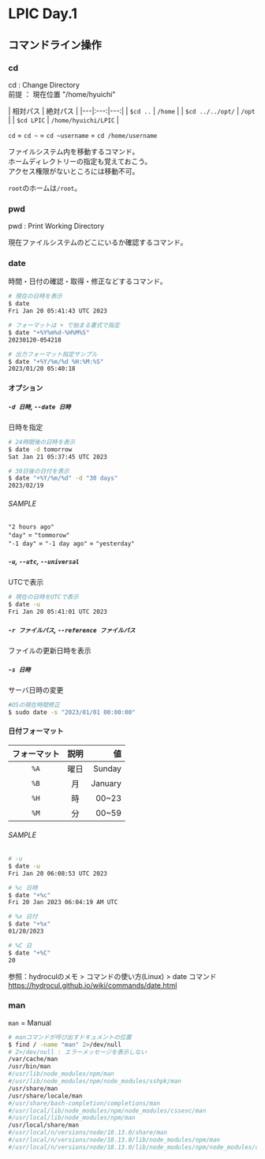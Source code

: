 ﻿
# LPIC Day.1
## コマンドライン操作
### cd
cd : Change Directory  
前提 ： 現在位置 "/home/hyuichi"

 | 相対パス | 絶対パス |
 |---|:---:|---:|
 | `$cd ..` | `/home` |
 | `$cd ../../opt/` | `/opt` |
 | `$cd LPIC` | `/home/hyuichi/LPIC` |

 `cd` = `cd ~` = `cd ~username` = `cd /home/username`

 ファイルシステム内を移動するコマンド。  
 ホームディレクトリーの指定も覚えておこう。  
 アクセス権限がないところには移動不可。

  `root`のホームは`/root`。


### pwd
pwd : Print Working Directory

現在ファイルシステムのどこにいるか確認するコマンド。


### date
時間・日付の確認・取得・修正などするコマンド。


```bash
# 現在の日時を表示
$ date
Fri Jan 20 05:41:43 UTC 2023

# フォーマットは + で始まる書式で指定
$ date "+%Y%m%d-%H%M%S"
20230120-054218

# 出力フォーマット指定サンプル
$ date "+%Y/%m/%d %H:%M:%S"
2023/01/20 05:40:18
```

#### オプション

##### `-d 日時`, `--date 日時`

日時を指定

```bash
# 24時間後の日時を表示
$ date -d tomorrow
Sat Jan 21 05:37:45 UTC 2023

# 30日後の日付を表示
$ date "+%Y/%m/%d" -d "30 days"
2023/02/19
```
###### SAMPLE
`"2 hours ago"`  
`"day"` = `"tommorow"`  
`"-1 day"` = `"-1 day ago"` = `"yesterday"`

##### `-u`, `--utc`, `--universal`

UTCで表示

```bash
# 現在の日時をUTCで表示
$ date -u
Fri Jan 20 05:41:01 UTC 2023
```

##### `-r ファイルパス`, `--reference ファイルパス`

ファイルの更新日時を表示

##### `-s 日時`

サーバ日時の変更

```bash
#OSの現在時間修正
$ sudo date -s "2023/01/01 00:00:00"
```
#### 日付フォーマット

フォーマット|説明|値
:---:|:----:|---:
`%A`|曜日|Sunday
`%B`|月|January
`%H`|時|00~23
`%M`|分|00~59

###### SAMPLE
```bash
# -u
$ date -u
Fri Jan 20 06:08:53 UTC 2023

# %c 日時
$ date "+%c"
Fri 20 Jan 2023 06:04:19 AM UTC

# %x 日付
$ date "+%x"
01/20/2023

# %C 日
$ date "+%C"
20
```

参照：hydroculのメモ > コマンドの使い方(Linux) > date コマンド
https://hydrocul.github.io/wiki/commands/date.html

### man
`man` = Manual

```bash
# manコマンドが呼び出すドキュメントの位置
$ find / -name "man" 2>/dev/null
# 2>/dev/null : エラーメッセージを表示しない
/var/cache/man
/usr/bin/man
#/usr/lib/node_modules/npm/man
#/usr/lib/node_modules/npm/node_modules/sshpk/man
/usr/share/man
/usr/share/locale/man
#/usr/share/bash-completion/completions/man
#/usr/local/lib/node_modules/npm/node_modules/cssesc/man
#/usr/local/lib/node_modules/npm/man
/usr/local/share/man
#/usr/local/n/versions/node/18.13.0/share/man
#/usr/local/n/versions/node/18.13.0/lib/node_modules/npm/man
#/usr/local/n/versions/node/18.13.0/lib/node_modules/npm/node_modules/cssesc/man
```


